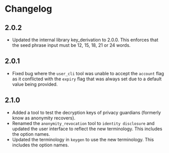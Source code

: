 # Changelog

## 2.0.2

- Updated the internal library key_derivation to 2.0.0. This enforces that the seed phrase input must be 12, 15, 18, 21 or 24 words.

## 2.0.1

- Fixed bug where the `user_cli` tool was unable to accept the `account` flag as it conflicted with the `expiry` flag that was always set due to a default value being provided.

## 2.1.0

- Added a tool to test the decryption keys of privacy guardians (formerly know as anonymity recovers).
- Renamed the `anonymity_revocation` tool to `identity disclosure` and updated the user interface to reflect the new terminology. This includes the option names.
- Updated the terminology in `keygen` to use the new terminology. This includes the option names.
